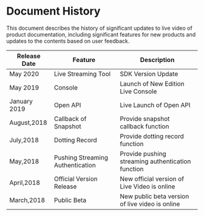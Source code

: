 # Document History

This document describes the history of significant updates to live video of product documentation, including significant features for new products and updates to the contents based on user feedback.

|Release Date|Feature|Description|
|-|-|-|
|May 2020|Live Streaming Tool|SDK Version Update |
|May 2019|Console|Launch of New Edition Live Console |
|January 2019|Open API|Live Launch of Open API |
|August,2018|Callback of Snapshot|Provide snapshot callback function|
|July,2018|Dotting Record|Provide dotting record function|
|May,2018 |Pushing Streaming Authentication|Provide pushing streaming authentication function|
|April,2018|Official Version Release|New official version of Live Video is online|
|March,2018|Public Beta|New public beta version of live video is online|

